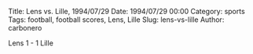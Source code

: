 Title: Lens vs. Lille, 1994/07/29
Date: 1994/07/29 00:00
Category: sports
Tags: football, football scores, Lens, Lille
Slug: lens-vs-lille
Author: carbonero


Lens 1 - 1 Lille
